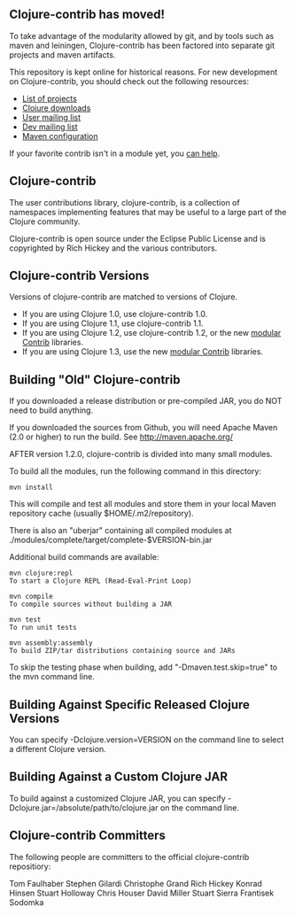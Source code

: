 ## Clojure-contrib has moved!

To take advantage of the modularity allowed by git, and by tools such
as maven and leiningen, Clojure-contrib has been factored into separate git
projects and maven artifacts.

This repository is kept online for historical reasons. For new
development on Clojure-contrib, you should check out the following resources:

* [List of projects](http://dev.clojure.org/display/design/Contrib+Projects)
* [Clojure downloads](http://clojure.org/downloads)
* [User mailing list](http://groups.google.com/group/clojure)
* [Dev mailing list](http://groups.google.com/group/clojure-dev)
* [Maven configuration](http://dev.clojure.org/display/doc/Maven+Settings+and+Repositories)

If your favorite contrib isn't in a module yet, you [can help](http://dev.clojure.org/display/design/How+to+Create+New+Contrib+Projects).

## Clojure-contrib

The user contributions library, clojure-contrib, is a collection of namespaces implementing features that may be useful to a large part of the Clojure community.

Clojure-contrib is open source under the Eclipse Public License and is copyrighted by Rich Hickey and the various contributors.

## Clojure-contrib Versions

Versions of clojure-contrib are matched to versions of Clojure.

* If you are using Clojure 1.0, use clojure-contrib 1.0.
* If you are using Clojure 1.1, use clojure-contrib 1.1.
* If you are using Clojure 1.2, use clojure-contrib 1.2, or the new [modular Contrib](http://dev.clojure.org/display/doc/Clojure+Contrib) libraries.
* If you are using Clojure 1.3, use the new [modular Contrib](http://dev.clojure.org/display/doc/Clojure+Contrib) libraries.

## Building "Old" Clojure-contrib

If you downloaded a release distribution or pre-compiled JAR, you do NOT need to build anything.

If you downloaded the sources from Github, you will need Apache Maven (2.0 or higher) to run the build.  See http://maven.apache.org/

AFTER version 1.2.0, clojure-contrib is divided into many small modules.

To build all the modules, run the following command in this directory:

    mvn install

This will compile and test all modules and store them in your local Maven repository cache (usually $HOME/.m2/repository).

There is also an "uberjar" containing all compiled modules at ./modules/complete/target/complete-$VERSION-bin.jar

Additional build commands are available:

    mvn clojure:repl
    To start a Clojure REPL (Read-Eval-Print Loop)

    mvn compile
    To compile sources without building a JAR

    mvn test
    To run unit tests

    mvn assembly:assembly
    To build ZIP/tar distributions containing source and JARs

To skip the testing phase when building, add "-Dmaven.test.skip=true"
to the mvn command line.

## Building Against Specific Released Clojure Versions

You can specify -Dclojure.version=VERSION on the command line to select a different Clojure version.

## Building Against a Custom Clojure JAR

To build against a customized Clojure JAR, you can specify
-Dclojure.jar=/absolute/path/to/clojure.jar on the command line.

## Clojure-contrib Committers

The following people are committers to the official clojure-contrib
repositiory:

Tom Faulhaber
Stephen Gilardi
Christophe Grand
Rich Hickey
Konrad Hinsen
Stuart Holloway
Chris Houser
David Miller
Stuart Sierra
Frantisek Sodomka
